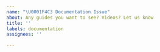```yaml
---
name: "\U0001F4C3 Documentation Issue"
about: Any guides you want to see? Videos? Let us know
title: ''
labels: documentation
assignees: ''

---
```



